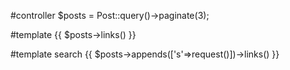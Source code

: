 #controller
$posts = Post::query()->paginate(3);

#template
{{ $posts->links()  }}

#template search
{{ $posts->appends(['s'=>request()])->links()  }}

